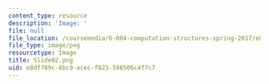 ```yaml
---
content_type: resource
description: 'Image: '
file: null
file_location: /coursemedia/6-004-computation-structures-spring-2017/e8df789c8bc9acecf023596506c4f7c7_Slide02.png
file_type: image/png
resourcetype: Image
title: Slide02.png
uid: e8df789c-8bc9-acec-f023-596506c4f7c7
---
```


